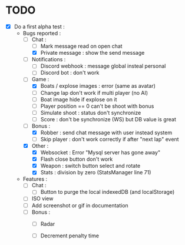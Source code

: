 TODO
====

- [x] Do a first alpha test :
  - Bugs reported :
    - [ ] Chat :
      - [ ] Mark message read on open chat
      - [X] Private message : show the send message
    - [ ] Notifications :
      - [ ] Discord webhook : message global insteal personal
      - [ ] Discord bot : don't work
    - [ ] Game :
      - [X] Boats / explose images : error (same as avatar)
      - [ ] Change lap don't work if multi player (no AI)
      - [ ] Boat image hide if explose on it
      - [ ] Player position == 0 can't be shoot with bonus
      - [ ] Simulate shoot : status don't synchronize
      - [ ] Score : don't be synchronize (WS) but DB value is great 
    - [ ] Bonus :
      - [X] Robber : send chat message with user instead system
      - [ ] Skip player : don't work correctly if after "next lap" event
    - [X] Other :
      - [X] Websocket : Error "Mysql server has gone away"
      - [X] Flash close button don't work
      - [X] Weapon : switch button select and rotate
      - [X] Stats : division by zero (StatsManager line 71)
  - Features :
    - [ ] Chat :
        - [ ] Button to purge the local indexedDB (and localStorage)
    - [ ] ISO view
    - [ ] Add screenshot or gif in documentation
    - [ ] Bonus :
        - [ ] Radar
        - [ ] Decrement penalty time


